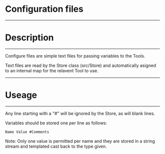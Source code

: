 # Configuration files

***********************
# Description
**********************

Configure files are simple text files for passing variables to the Tools.

Text files are read by the Store class (src/Store) and automatically asigned to an internal map for the relavent Tool to use.


************************
# Useage
************************

Any line starting with a "#" will be ignored by the Store, as will blank lines.

Variables should be stored one per line as follows:


`Name Value #Comments`


Note: Only one value is permitted per name and they are stored in a string stream and templated cast back to the type given.

